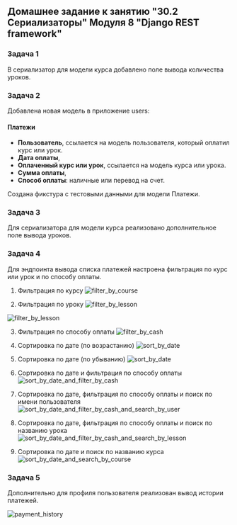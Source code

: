 
## Домашнее задание к занятию "30.2 Сериализаторы" Модуля 8 "Django REST framework" 

### Задача 1

В сериализатор для модели курса добавлено поле вывода количества уроков.



### Задача 2

Добавлена новая модель в приложение users:

#### Платежи

* <b>Пользователь</b>, ссылается на модель пользователя, который оплатил курс или урок.
* <b>Дата оплаты</b>,
* <b>Оплаченный курс или урок</b>, ссылается на модель курса или урока.
* <b>Сумма оплаты</b>,
* <b>Способ оплаты</b>: наличные или перевод на счет.

Создана фикстура с тестовыми данными для модели Платежи.


### Задача 3

Для сериализатора для модели курса реализовано дополнительное поле вывода уроков.


### Задача 4

Для эндпоинта вывода списка платежей настроена фильтрация по курс или урок и по способу оплаты.

1. Фильтрация по курсу
![filter_by_course](/media/readme/filter_by_course.png)

2. Фильтрация по уроку
![filter_by_lesson](/media/readme/filter_by_lesson2.png)

![filter_by_lesson](/media/readme/filter_by_lesson3.png)

3. Фильтрация по способу оплаты
![filter_by_cash](/media/readme/filter_by_cash.png)

4. Сортировка по дате (по возрастанию)
![sort_by_date](/media/readme/sort_by_date.png)

5. Сортировка по дате (по убыванию)
![sort_by_date](/media/readme/sort_by_date2.png)

6. Сортировка по дате и фильтрация по способу оплаты
![sort_by_date_and_filter_by_cash](/media/readme/sort_by_date_and_filter_by_cash.png)

7. Сортировка по дате, фильтрация по способу оплаты и поиск по имени пользователя
![sort_by_date_and_filter_by_cash_and_search_by_user](/media/readme/sort_by_date_and_filter_by_cash_and_search_by_user.png)

8. Сортировка по дате, фильтрация по способу оплаты и поиск по названию урока
![sort_by_date_and_filter_by_cash_and_search_by_lesson](/media/readme/sort_by_date_and_filter_by_cash_and_search_by_lesson.png)

9. Сортировка по дате и поиск по названию курса
![sort_by_date_and_search_by_course](/media/readme/sort_by_date_and_search_by_course.png)


### Задача 5

Дополнительно для профиля пользователя реализован вывод истории платежей.

![payment_history](/media/readme/payment_history.png)
